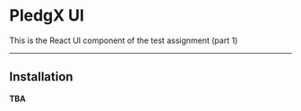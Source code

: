 # PledgX UI

This is the React UI component of the test assignment (part 1)

- - -

## Installation

**TBA**